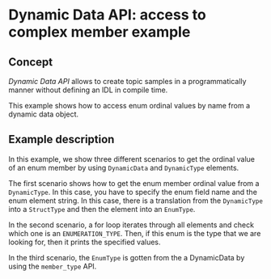 # Dynamic Data API: access to complex member example

## Concept

*Dynamic Data API* allows to create topic samples in a programmatically manner
without defining an IDL in compile time.

This example shows how to access enum ordinal values by name from a
dynamic data object.

## Example description

In this example, we show three different scenarios to get the ordinal value of
an enum member by using `DynamicData` and `DynamicType` elements.

The first scenario shows how to get the enum member ordinal value from a
`DynamicType`. In this case, you have to specify the enum field name and
the enum element string. In this case, there is a translation from the
`DynamicType` into a `StructType` and then the element into an `EnumType`.

In the second scenario, a for loop iterates through all elements and check
which one is an `ENUMERATION_TYPE`. Then, if this enum is the type that we are
looking for, then it prints the specified values.

In the third scenario, the `EnumType` is gotten from the a DynamicData by using
the `member_type` API.
